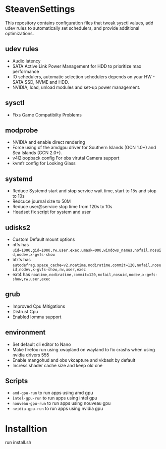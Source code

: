 # SteavenSettings
This repository contains configuration files that tweak sysctl values, add udev rules to automatically set schedulers, and provide additional optimizations.

## udev rules
- Audio latency
- SATA Active Link Power Management for HDD to prioritize max performance 
- IO schedulers, automatic selection schedulers depends on your HW - SATA SSD, NVME and HDD.
- NVIDIA, load, unload modules and set-up power management. 

## sysctl
- Fixs Game Compatibilty Problems

## modprobe
- NVIDIA and enable direct rendering
- Force using of the amdgpu driver for Southern Islands (GCN 1.0+) and Sea Islands (GCN 2.0+).
- v4l2loopback config For obs virutal Camera support
- kvmfr config for Looking Glass

## systemd
- Reduce Systemd start and stop service wait time, start to 15s and stop to 10s
- Redcuce journal size to 50M
- Reduce user@service stop time from 120s to 10s
- Headset fix script for system and user

## udisks2
- Custom Default mount options
- ntfs has `uid=1000,gid=1000,rw,user,exec,umask=000,windows_names,nofail,nosuid,nodev,x-gvfs-show`
- btrfs has `autodefrag,space_cache=v2,noatime,nodiratime,commit=120,nofail,nosuid,nodev,x-gvfs-show,rw,user,exec`
- ext4 has `noatime,nodiratime,commit=120,nofail,nosuid,nodev,x-gvfs-show,rw,user,exec`

## grub
- Improved Cpu Mitigations
- Distrust Cpu
- Enabled Iommu support

## environment
- Set default cli editor to Nano
- Make firefox run using xwayland on wayland to fix crashs when using nvidia drivers 555
- Enable mangohud and obs vkcapture and vkbaslt by default
- Incress shader cache size and keep old one

## Scripts
- `amd-gpu-run` to run apps using amd gpu
- `intel-gpu-run` to run apps using intel gpu
- `nouveau-gpu-run` to run apps using nouveau gpu
- `nvidia-gpu-run` to run apps using nvidia gpu


# Installtion

run install.sh